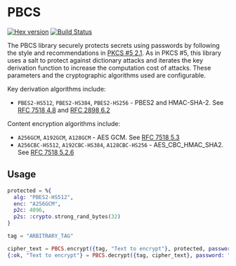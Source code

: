 # PBCS

[![Hex version](https://img.shields.io/hexpm/v/pbcs.svg "Hex version")](https://hex.pm/packages/pbcs)
[![Build Status](https://travis-ci.org/hexpm/pbcs.svg)](https://travis-ci.org/hexpm/pbcs)

The PBCS library securely protects secrets using passwords by following the
style and recommendations in [PKCS #5 2.1](https://tools.ietf.org/html/rfc8018).
As in PKCS #5, this library uses a salt to protect against dictionary attacks
and iterates the key derivation function to increase the computation cost of
attacks. These parameters and the cryptographic algorithms used are
configurable.

Key derivation algorithms include:

* `PBES2-HS512`, `PBES2-HS384`, `PBES2-HS256` - PBES2 and HMAC-SHA-2. See [RFC 7518 4.8](https://tools.ietf.org/html/rfc7518#section-4.8) and [RFC 2898 6.2](https://tools.ietf.org/html/rfc2898#section-6.2)

Content encryption algorithms include:

* `A256GCM`, `A192GCM`, `A128GCM` - AES GCM. See [RFC 7518 5.3](https://tools.ietf.org/html/rfc7518#section-5.3)
* `A256CBC-HS512`, `A192CBC-HS384`, `A128CBC-HS256` - AES_CBC_HMAC_SHA2. See [RFC 7518 5.2.6](https://tools.ietf.org/html/rfc7518#section-5.2.6)

## Usage

```elixir
protected = %{
  alg: "PBES2-HS512",
  enc: "A256GCM",
  p2c: 4096,
  p2s: :crypto.strong_rand_bytes(32)
}

tag = "ARBITRARY_TAG"

cipher_text = PBCS.encrypt({tag, "Text to encrypt"}, protected, password: "12345")
{:ok, "Text to encrypt"} = PBCS.decrypt({tag, cipher_text}, password: "12345")
```
